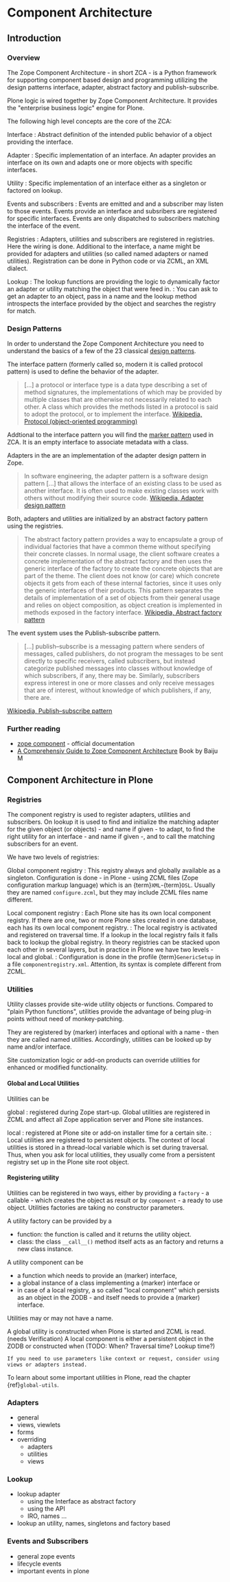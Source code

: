 # Component Architecture

## Introduction

### Overview

The Zope Component Architecture - in short ZCA - is a Python framework for supporting component based design and programming utilizing the design patterns interface, adapter, abstract factory and publish-subscribe.

Plone logic is wired together by Zope Component Architecture.
It provides the "enterprise business logic" engine for Plone.

The following high level concepts are the core of the ZCA:

Interface
: Abstract definition of the intended public behavior of a object providing the interface.

Adapter
: Specific implementation of an interface.
  An adapter provides an interface on its own and adapts one or more objects with specific interfaces.

Utility
: Specific implementation of an interface either as a singleton or factored on lookup.

Events and subscribers
: Events are emitted and and a subscriber may listen to those events.
  Events provide an interface and subsribers are registered for specific interfaces.
  Events are only dispatched to subscribers matching the interface of the event.

Registries
: Adapters, utilities and subscribers are registered in registries.
  Here the wiring is done.
  Additional to the interface, a name might be provided for adapters and utilities (so called named adapters or named utilities).
  Registration can be done in Python code or via ZCML, an XML dialect.

Lookup
: The lookup functions are providing the logic to dynamically factor an adapter or utility matching the object that were feed in.
: You can ask to get an adapter to an object, pass in a name and the lookup method introspects the interface provided by the object and searches the registry for match.

### Design Patterns

In order to understand the Zope Component Architecture you need to understand the basics of a few of the 23 classical [design patterns](https://en.wikipedia.org/wiki/Software_design_pattern).

The interface pattern (formerly called so, modern it is called protocol pattern) is used to define the behavior of the adapter.

> [...] a protocol or interface type is a data type describing a set of method signatures, the implementations of which may be provided by multiple classes that are otherwise not necessarily related to each other.
> A class which provides the methods listed in a protocol is said to adopt the protocol, or to implement the interface.
> [Wikipedia, Protocol (object-oriented programming)](https://en.wikipedia.org/wiki/Protocol_(object-oriented_programming))

Addtional to the interface pattern you will find the [marker pattern](https://en.wikipedia.org/wiki/Marker_interface_pattern) used in ZCA.
It is an empty interface to associate metadata with a class.

Adapters in the  are an implementation of the adapter design pattern in Zope.

> In software engineering, the adapter pattern is a software design pattern [...] that allows the interface of an existing class to be used as another interface.
> It is often used to make existing classes work with others without modifying their source code.
> [Wikipedia, Adapter design pattern](https://en.wikipedia.org/wiki/Adapter_pattern)

Both, adapters and utilities are initialized by an abstract factory pattern using the registries.

> The abstract factory pattern provides a way to encapsulate a group of individual factories that have a common theme without specifying their concrete classes.
> In normal usage, the client software creates a concrete implementation of the abstract factory and then uses the generic interface of the factory to create the concrete objects that are part of the theme.
> The client does not know (or care) which concrete objects it gets from each of these internal factories, since it uses only the generic interfaces of their products.
> This pattern separates the details of implementation of a set of objects from their general usage and relies on object composition, as object creation is implemented in methods exposed in the factory interface.
> [Wikipedia, Abstract factory pattern](https://en.wikipedia.org/wiki/Abstract_factory_pattern)

The event system uses the Publish-subscribe pattern.

> [...] publish–subscribe is a messaging pattern where senders of messages, called publishers, do not program the messages to be sent directly to specific receivers, called subscribers, but instead categorize published messages into classes without knowledge of which subscribers, if any, there may be.
> Similarly, subscribers express interest in one or more classes and only receive messages that are of interest, without knowledge of which publishers, if any, there are.

[Wikipedia, Publish–subscribe pattern](https://en.wikipedia.org/wiki/Publish%E2%80%93subscribe_pattern)

### Further reading

- [zope component](https://zopecomponent.readthedocs.io/en/latest/index.html) - official documentation
- [A Comprehensiv Guide to Zope Component Architecture](https://muthukadan.net/docs/zca.html#getting-started) Book by Baiju M


## Component Architecture in Plone

### Registries

The component registry is used to register adapters, utilities and subscribers.
On lookup it is used to find and initialize the matching adapter for the given object (or objects) - and name if given - to adapt, to find the right utility for an interface - and name if given -, and to call the matching subscribers for an event.

We have two levels of registries:

Global component registry
: This registry always and globally available as a singleton.
  Configuration is done - in Plone - using ZCML files (Zope configuration markup language) which is an {term}`XML`-{term}`DSL`.
  Usually they are named `configure.zcml`, but they may include ZCML files name different.

Local component registry
: Each Plone site has its own local component registry.
  If there are one, two or more Plone sites created in one database, each has its own local component registry.
: The local registry is activated and registered on traversal time.
  If a lookup in the local registry fails it falls back to lookup the global registry.
  In theory registries can be stacked upon each other in several layers, but in practice in Plone we have two levels - local and global.
: Configuration is done in the profile {term}`GenericSetup` in a file `componentregistry.xml`.
  Attention, its syntax is complete different from ZCML.


### Utilities

Utility classes provide site-wide utility objects or functions.
Compared to "plain Python functions", utilities provide the advantage of being plug-in points without need of monkey-patching.

They are registered by (marker) interfaces and optional with a name - then they are called named utilities.
Accordingly, utilities can be looked up by name and/or interface.

Site customization logic or add-on products can override utilities for enhanced or modified functionality.

#### Global and Local Utilities

Utilities can be

global
: registered during Zope start-up. Global utilities are registered in ZCML and affect all Zope application server and Plone site instances.

local
: registered at Plone site or add-on installer time for a certain site.
: Local utilities are registered to persistent objects. The context of local utilities is stored in a thread-local variable which is set
during traversal. Thus, when you ask for local utilities, they usually come from a persistent registry set up in the Plone site root object.

#### Registering utility

Utilities can be registered in two ways, either by providing a `factory` - a callable - which creates the object as result or by `component` - a ready to use object.
Utilities factories are taking no constructor parameters.

A utility factory can be provided by a
- function: the function is called and it returns the utility object.
- class: the class `__call__()` method itself acts as an factory and returns a new class instance.

A utility component can be

- a function which needs to provide an (marker) interface,
- a global instance of a class implementing a (marker) interface or
- in case of a local registry, a so called "local component" which persists as an object in the ZODB - and itself needs to provide a (marker) interface.

Utilities may or may not have a name.

A global utility is constructed when Plone is started and ZCML is read. (needs Verification)
A local component is either a persistent object in the ZODB or constructed when (TODO: When? Traversal time? Lookup time?)

```{note}
If you need to use parameters like context or request, consider using views or adapters instead.
```


To learn about some important utilities in Plone, read the chapter  {ref}`global-utils`.

### Adapters


- general
- views, viewlets
- forms
- overriding
  - adapters
  - utilities
  - views

### Lookup

- lookup adapter
  - using the Interface as abstract factory
  - using the API
  - IRO, names ...
- lookup an utility, names, singletons and factory based

### Events and Subscribers

- general zope events
- lifecycle events
- important events in plone
